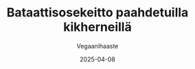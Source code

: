 ---
title: "Bataatti­sosekeitto paahdetuilla kikherneillä"
image: "https://vegaanibotti.lauravuo.me/2025/04/2025-04-08_small.png"
date: 2025-04-08
receipt_url: "https://vegaanihaaste.fi/reseptit/bataattisosekeitto-paahdetuilla-kikherneilla"
author: "Vegaanihaaste"
---